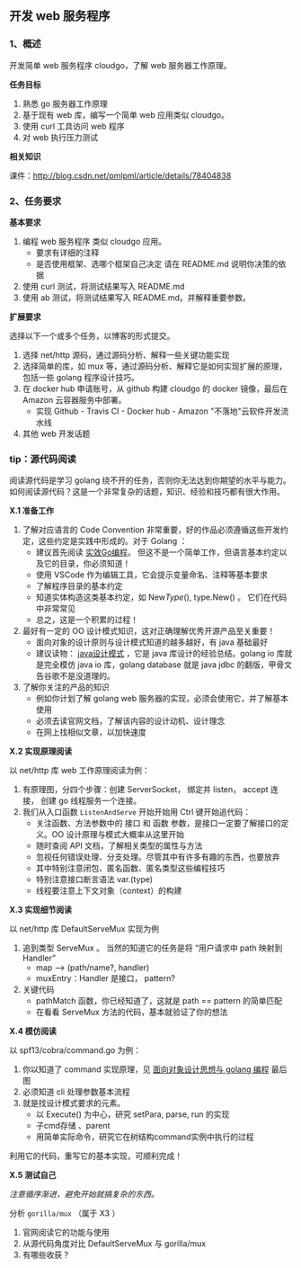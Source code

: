 ## 开发 web 服务程序

### 1、概述

开发简单 web 服务程序 cloudgo，了解 web 服务器工作原理。

**任务目标**

1. 熟悉 go 服务器工作原理
2. 基于现有 web 库，编写一个简单 web 应用类似 cloudgo。
3. 使用 curl 工具访问 web 程序
4. 对 web 执行压力测试

**相关知识**

课件：http://blog.csdn.net/pmlpml/article/details/78404838


### 2、任务要求

**基本要求**

1. 编程 web 服务程序 类似 cloudgo 应用。
    * 要求有详细的注释
    * 是否使用框架、选哪个框架自己决定 请在 README.md 说明你决策的依据
2. 使用 curl 测试，将测试结果写入 README.md
3. 使用 ab 测试，将测试结果写入 README.md。并解释重要参数。

**扩展要求**

选择以下一个或多个任务，以博客的形式提交。

1. 选择 net/http 源码，通过源码分析、解释一些关键功能实现
2. 选择简单的库，如 mux 等，通过源码分析、解释它是如何实现扩展的原理，包括一些 golang 程序设计技巧。
3. 在 docker hub 申请账号，从 github 构建 cloudgo 的 docker 镜像，最后在 Amazon 云容器服务中部署。
    * 实现  Github - Travis CI - Docker hub - Amazon "不落地"云软件开发流水线
4. 其他 web 开发话题

### tip：源代码阅读

阅读源代码是学习 golang 绕不开的任务，否则你无法达到你期望的水平与能力。
如何阅读源代码？这是一个非常复杂的话题，知识、经验和技巧都有很大作用。

**X.1 准备工作**

1. 了解对应语言的 Code Convention 非常重要，好的作品必须遵循这些开发约定，这些约定是实践中形成的。对于 Golang ：
    * 建议首先阅读 [实效Go编程](https://go-zh.org/doc/effective_go.html)。 但这不是一个简单工作，但语言基本约定以及它的目录，你必须知道！
    * 使用 VSCode 作为编辑工具，它会提示变量命名、注释等基本要求
    * 了解程序目录的基本约定
    * 知道实体构造这类基本约定，如 New*Type*(), type.New() 。 它们在代码中非常常见
    * 总之，这是一个积累的过程！
2. 最好有一定的 OO 设计模式知识，这对正确理解优秀开源产品至关重要！
    * 面向对象的设计原则与设计模式知道的越多越好，有 java 基础最好
    * 建议读物： [java设计模式](https://book.douban.com/subject/11629400/) ，它是 java 库设计的经验总结。golang io 库就是完全模仿 java io 库，golang database 就是 java jdbc 的翻版，甲骨文告谷歌不是没道理的。 
3. 了解你关注的产品的知识
    * 例如你计划了解 golang web 服务器的实现，必须会使用它，并了解基本使用
    * 必须去读官网文档，了解该内容的设计动机、设计理念
    * 在网上找相似文章，以加快速度

**X.2 实现原理阅读**

以 net/http 库 web 工作原理阅读为例：

1. 有原理图，分四个步骤：创建 ServerSocket， 绑定并 listen， accept 连接， 创建 go 线程服务一个连接。
2. 我们从入口函数 `ListenAndServe` 开始开始用 Ctrl 键开始追代码：
    * 关注函数、方法参数中的 接口 和 函数 参数，是接口一定要了解接口的定义。OO 设计原理与模式大概率从这里开始
    * 随时查阅 API 文档，了解相关类型的属性与方法
    * 忽视任何错误处理、分支处理。尽管其中有许多有趣的东西，也要放弃
    * 其中特别注意闭包、匿名函数、匿名类型这些编程技巧
    * 特别注意接口断言语法 var.(type) 
    * 线程要注意上下文对象（context）的构建
    

**X.3 实现细节阅读**

以 net/http 库 DefaultServeMux 实现为例

1. 追到类型 ServeMux 。 当然的知道它的任务是将 “用户请求中 path 映射到 Handler”
    * map --> (path/name?, handler)
    * muxEntry：Handler 是接口， pattern?
2. 关键代码
    * pathMatch 函数，你已经知道了，这就是 path == pattern 的简单匹配
    * 在看看 ServeMux 方法的代码，基本就验证了你的想法

**X.4 模仿阅读**

以 spf13/cobra/command.go 为例：

1. 你以知道了 command 实现原理，见 [面向对象设计思想与 golang 编程](http://blog.csdn.net/pmlpml/article/details/78326769) 最后图
2. 必须知道 cli 处理参数基本流程
3. 就是找设计模式要求的元素。
    * 以 Execute() 为中心，研究 setPara, parse, run 的实现
    * 子cmd存储 、parent 
    * 用简单实际命令，研究它在树结构command实例中执行的过程

利用它的代码，重写它的基本实现，可顺利完成！

**X.5 测试自己**

*注意循序渐进，避免开始就搞复杂的东西。*

分析 `gorilla/mux` （属于 X3 ）

1. 官网阅读它的功能与使用
2. 从源代码角度对比 DefaultServeMux 与 gorilla/mux
3. 有哪些收获？